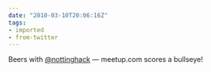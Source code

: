 ```yaml
---
date: "2010-03-10T20:06:16Z"
tags:
- imported
- from-twitter
---
```

Beers with [@nottinghack](https://twitter.com/nottinghack) — meetup.com scores a bullseye\!
